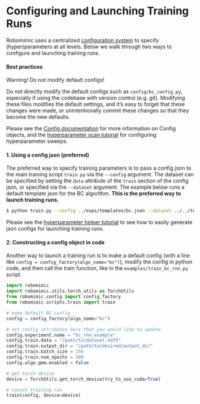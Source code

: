 # Configuring and Launching Training Runs

Robomimic uses a centralized [configuration system](../modules/configs.html) to specify (hyper)parameters at all levels. Below we walk through two ways to configure and launching training runs.


#### Best practices
<div class="admonition warning">
<p class="admonition-title">Warning! Do not modify default configs!</p>

Do not directly modify the default configs such as `config/bc_config.py`, especially if using the codebase with version control (e.g. git). Modifying these files modifies the default settings, and it’s easy to forget that these changes were made, or unintentionally commit these changes so that they become the new defaults.

</div>


Please see the [Config documentation](../modules/configs.html) for more information on Config objects, and the [hyperparameter scan tutorial](../tutorials/hyperparam_scan.html) for configuring hyperparameter sweeps.

#### 1. Using a config json (preferred)

The preferred way to specify training parameters is to pass a config json to the main training script `train.py` via the `--config` argument. The dataset can be specified by setting the `data` attribute of the `train` section of the config json, or specified via the `--dataset` argument. The example below runs a default template json for the BC algorithm. **This is the preferred way to launch training runs.**

```sh
$ python train.py --config ../exps/templates/bc.json --dataset ../../tests/assets/test_v15.hdf5
```

Please see the [hyperparameter helper tutorial](../tutorials/hyperparam_scan.html) to see how to easily generate json configs for launching training runs.

#### 2. Constructing a config object in code

Another way to launch a training run is to make a default config (with a line like `config = config_factory(algo_name="bc")`), modify the config in python code, and then call the train function, like in the `examples/train_bc_rnn.py` script.

```python
import robomimic
import robomimic.utils.torch_utils as TorchUtils
from robomimic.config import config_factory
from robomimic.scripts.train import train

# make default BC config
config = config_factory(algo_name="bc")

# set config attributes here that you would like to update
config.experiment.name = "bc_rnn_example"
config.train.data = "/path/to/dataset.hdf5"
config.train.output_dir = "/path/to/desired/output_dir"
config.train.batch_size = 256
config.train.num_epochs = 500
config.algo.gmm.enabled = False

# get torch device
device = TorchUtils.get_torch_device(try_to_use_cuda=True)

# launch training run
train(config, device=device)
```
